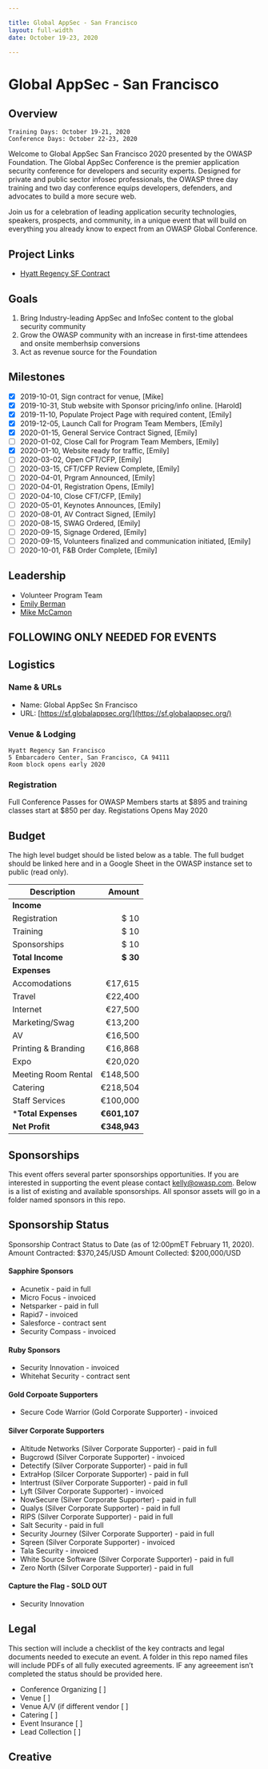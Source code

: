 ```yaml
---

title: Global AppSec - San Francisco
layout: full-width
date: October 19-23, 2020

---
```


# Global AppSec - San Francisco

## Overview

```
Training Days: October 19-21, 2020
Conference Days: October 22-23, 2020
```

Welcome to Global AppSec San Francisco 2020 presented by the OWASP Foundation. The Global AppSec Conference is the premier application security conference for developers and security experts. Designed for private and public sector infosec professionals, the OWASP three day training and two day conference equips developers, defenders, and advocates to build a more secure web.

Join us for a celebration of leading application security technologies, speakers, prospects, and community, in a unique event that will build on everything you already know to expect from an OWASP Global Conference.


## Project Links

* [Hyatt Regency SF Contract](www-staff/files/HyattRegencySFContract.pdf)

## Goals

1. Bring Industry-leading AppSec and InfoSec content to the global security community
2. Grow the OWASP community with an increase in first-time attendees and onsite memberhsip conversions
3. Act as revenue source for the Foundation 

## Milestones

- [x] 2019-10-01, Sign contract for venue, [Mike]
- [x] 2019-10-31, Stub website with Sponsor pricing/info online. [Harold]
- [x] 2019-11-10, Populate Project Page with required content, [Emily]
- [x] 2019-12-05, Launch Call for Program Team Members, [Emily]
- [X] 2020-01-15, General Service Contract Signed, [Emily]
- [ ] 2020-01-02, Close Call for Program Team Members, [Emily]
- [X] 2020-01-10, Website ready for traffic, [Emily]
- [ ] 2020-03-02, Open CFT/CFP, [Emily]
- [ ] 2020-03-15, CFT/CFP Review Complete, [Emily]
- [ ] 2020-04-01, Prgram Announced, [Emily]
- [ ] 2020-04-01, Registration Opens, [Emily]
- [ ] 2020-04-10, Close CFT/CFP, [Emily]
- [ ] 2020-05-01, Keynotes Announces, [Emily]
- [ ] 2020-08-01, AV Contract Signed, [Emily]
- [ ] 2020-08-15, SWAG Ordered, [Emily]
- [ ] 2020-09-15, Signage Ordered, [Emily]
- [ ] 2020-09-15, Volunteers finalized and communication initiated, [Emily]
- [ ] 2020-10-01, F&B Order Complete, [Emily]

## Leadership

* Volunteer Program Team
* [Emily Berman](mailto:emily.berman@owasp.com?subject=An%20Interesting%20Email)
* [Mike McCamon](mailto:mike.mccamon@owasp.com?subject=An%20Interesting%20Email)


## **FOLLOWING ONLY NEEDED FOR EVENTS**

## Logistics

### Name & URLs

* Name: Global AppSec Sn Francisco
* URL: [https://sf.globalappsec.org/](https://sf.globalappsec.org/)

### Venue & Lodging

```
Hyatt Regency San Francisco
5 Embarcadero Center, San Francisco, CA 94111
Room block opens early 2020
```

### Registration 

Full Conference Passes for OWASP Members starts at $895 and training classes start at $850 per day. Registations Opens May 2020

## Budget 

The high level budget should be listed below as a table. The full budget should be linked here and in a Google Sheet in the OWASP instance set to public (read only).

Description            | Amount
--------------         | ------------:
**Income**             | 
Registration           | $ 10 
Training               | $ 10 
Sponsorships           | $ 10 
**Total Income**       | **$ 30**
**Expenses**           | 
Accomodations          | &euro;17,615 
Travel                 | &euro;22,400 
Internet               | &euro;27,500 
Marketing/Swag         | &euro;13,200
AV                     | &euro;16,500 
Printing & Branding    | &euro;16,868 
Expo                   | &euro;20,020
Meeting Room Rental    | &euro;148,500
Catering               | &euro;218,504
Staff Services         | &euro;100,000 
***Total Expenses**    | **&euro;601,107**
**Net Profit**         | **&euro;348,943**


## Sponsorships

This event offers several parter sponsorships opportunities.  If you are interested in supporting the event please contact [kelly@owasp.com](mailto:kelly@owasp.com&subject:Eventname). Below is a list of existing and available sponsorships. All sponsor assets will go in a folder named sponsors in this repo.

## Sponsorship Status
Sponsorship Contract Status to Date (as of 12:00pmET February 11, 2020). Amount Contracted: $370,245/USD Amount Collected: $200,000/USD

#### Sapphire Sponsors
- Acunetix - paid in full 
- Micro Focus - invoiced
- Netsparker - paid in full
- Rapid7 - invoiced
- Salesforce - contract sent
- Security Compass - invoiced

#### Ruby Sponsors
- Security Innovation - invoiced 
- Whitehat Security - contract sent

#### Gold Corpoate Supporters
- Secure Code Warrior (Gold Corporate Supporter) - invoiced

#### Silver Corporate Supporters
- Altitude Networks (Silver Corporate Supporter) - paid in full 
- Bugcrowd (Silver Corporate Supporter) - invoiced
- Detectify (Silver Corporate Supporter) - paid in full 
- ExtraHop (Silcer Corporate Supporter) - paid in full 
- Intertrust (Silver Corporate Supporter) - paid in full 
- Lyft (Silver Corporate Supporter) - invoiced
- NowSecure (Silver Corporate Supporter) - paid in full
- Qualys (Silver Corporate Supporter) - paid in full 
- RIPS (Silver Corporate Supporter) - paid in full 
- Salt Security - paid in full 
- Security Journey (Silver Corporate Supporter) - paid in full 
- Sqreen (Silver Corporate Supporter) - invoiced
- Tala Security - invoiced  
- White Source Software (Silver Corporate Supporter) - paid in full 
- Zero North (Silver Corporate Supporter) - paid in full

#### Capture the Flag - SOLD OUT
- Security Innovation 

## Legal

This section will include a checklist of the key contracts and legal documents needed to execute an event. A folder in this repo named files will include PDFs of all fully executed agreements. IF any agreeement isn’t completed the status should be provided here.

* Conference Organizing [ ]
* Venue [ ]
* Venue A/V (if different vendor [ ]
* Catering [ ]
* Event Insurance [ ]
* Lead Collection [ ]

## Creative

